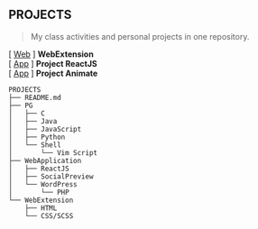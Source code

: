 ## PROJECTS  
> My class activities and personal projects in one repository.
 
[ [Web](https://s20016.github.io/PROJECTS/WebExtension/) ] **WebExtension**  
[ [App](https://s20016.github.io/ReactJS/) ] **Project ReactJS**  
[ [App](https://s20016.github.io/Animate/) ] **Project Animate**  

```
PROJECTS
├── README.md
├── PG
│   ├── C
│   ├── Java
│   ├── JavaScript
│   ├── Python
│   └── Shell
│       └── Vim Script
├── WebApplication
│   ├── ReactJS
│   ├── SocialPreview
│   └── WordPress
│       └── PHP
└── WebExtension
    ├── HTML
    └── CSS/SCSS
```
